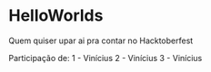# HelloWorlds
Quem quiser upar ai pra contar no Hacktoberfest

Participação de:
1 - Vinícius
2 - Vinícius
3 - Vinícius
